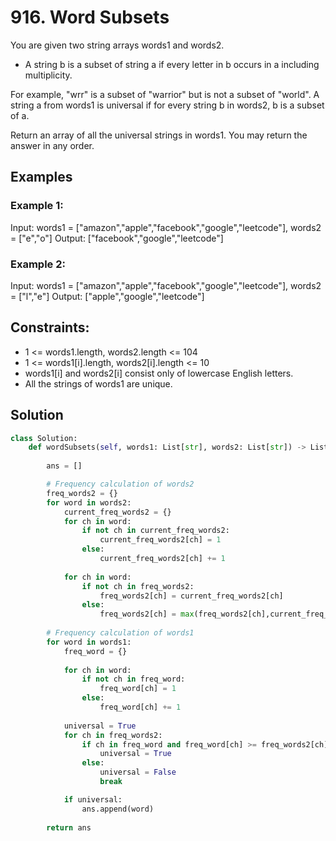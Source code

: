 # 916. Word Subsets

You are given two string arrays words1 and words2.

- A string b is a subset of string a if every letter in b occurs in a including multiplicity.

For example, "wrr" is a subset of "warrior" but is not a subset of "world".
A string a from words1 is universal if for every string b in words2, b is a subset of a.

Return an array of all the universal strings in words1. You may return the answer in any order.

## Examples

### Example 1:

Input: words1 = ["amazon","apple","facebook","google","leetcode"], words2 = ["e","o"]
Output: ["facebook","google","leetcode"]

### Example 2:

Input: words1 = ["amazon","apple","facebook","google","leetcode"], words2 = ["l","e"]
Output: ["apple","google","leetcode"]

## Constraints:

- 1 <= words1.length, words2.length <= 104
- 1 <= words1[i].length, words2[i].length <= 10
- words1[i] and words2[i] consist only of lowercase English letters.
- All the strings of words1 are unique.

## Solution

```python
class Solution:
    def wordSubsets(self, words1: List[str], words2: List[str]) -> List[str]:
        
        ans = []

        # Frequency calculation of words2
        freq_words2 = {}
        for word in words2:
            current_freq_words2 = {}
            for ch in word:
                if not ch in current_freq_words2:
                    current_freq_words2[ch] = 1
                else:
                    current_freq_words2[ch] += 1
            
            for ch in word:
                if not ch in freq_words2:
                    freq_words2[ch] = current_freq_words2[ch]
                else:
                    freq_words2[ch] = max(freq_words2[ch],current_freq_words2[ch])
 
        # Frequency calculation of words1
        for word in words1:
            freq_word = {}
            
            for ch in word:
                if not ch in freq_word:
                    freq_word[ch] = 1
                else:
                    freq_word[ch] += 1
            
            universal = True
            for ch in freq_words2:
                if ch in freq_word and freq_word[ch] >= freq_words2[ch]:
                    universal = True
                else:
                    universal = False
                    break

            if universal:
                ans.append(word)
        
        return ans
```
